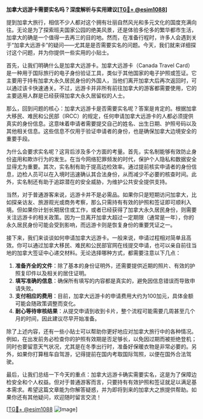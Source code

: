 **加拿大远游卡需要实名吗？深度解析与实用建议[[TG💪+ @esim1088](https://t.me/s/esim1088)]**

提到加拿大旅行，相信不少人都对这个拥有壮丽自然风光和多元文化的国度充满向往。无论是为了探索班夫国家公园的绝美风景，还是体验多伦多的繁华都市生活，加拿大的确是一个值得一去再三的目的地。然而，在准备行程时，许多人会遇到关于“加拿大远游卡”的疑问——尤其是是否需要实名的问题。今天，我们就来详细探讨这个问题，并为你提供一些实用的小贴士。

首先，让我们明确什么是加拿大远游卡。加拿大远游卡（Canada Travel Card）是一种用于国际旅行的电子身份验证工具，类似于其他国家的电子护照或签证。它主要用于持有加拿大永久居民身份的外国人，当他们离开加拿大后再次返回时，可以通过该卡快速通关。不过，远游卡并非所有前往加拿大的游客都需要使用，它的主要适用人群是已经获得加拿大永久居留权的人士。

那么，回到问题的核心：加拿大远游卡是否需要实名呢？答案是肯定的。根据加拿大移民、难民和公民部（IRCC）的规定，任何申请加拿大远游卡的人都必须提供真实的身份信息。这意味着申请者需要提交自己的姓名、出生日期、护照号码以及其他相关信息。这些信息不仅用于验证申请者的身份，也是确保加拿大边境安全的重要手段。

为什么会要求实名呢？这背后涉及多个方面的考量。首先，实名制能够有效防止身份盗用和欺诈行为的发生。在当今网络犯罪频发的时代，保护个人隐私和数据安全显得尤为重要。其次，实名制有助于提高边检效率。通过提前核实申请者的身份信息，边检人员可以在入境时迅速确认其合法身份，从而减少不必要的核查时间。此外，实名制还有助于追踪潜在的安全威胁，为维护公共安全提供支持。

当然，对于普通游客来说，远游卡并不是必需品。如果你只是短期访问加拿大，比如探亲访友、旅游观光或商务考察，那么只需持有有效的护照和签证即可顺利入境。但如果你计划长期居住或工作，或者已经获得了加拿大永久居民身份，则需要关注远游卡的相关政策。因为一旦离开加拿大超过一定期限（通常是一年），你的永久居民身份可能会受到影响，而远游卡则是恢复身份的重要凭证之一。

接下来，我们来谈谈如何申请加拿大远游卡。一般来说，申请过程相对简单且高效。你可以通过加拿大移民、难民和公民部官网在线提交申请，也可以亲自前往当地的加拿大签证中心递交材料。无论选择哪种方式，都需要注意以下几点：

1. **准备齐全的文件**：除了基本的身份证明外，还需要提供近期的照片、有效的护照复印件以及相关的居住证明。
2. **填写准确的信息**：确保所有填写的内容都是真实的，避免因信息错误而导致申请失败。
3. **支付相应的费用**：目前，加拿大远游卡的申请费用大约为100加元，具体金额可能会随政策调整而变化。
4. **耐心等待审核结果**：从提交申请到收到卡片，整个流程可能需要几周甚至几个月的时间，因此建议尽早开始准备。

除了上述内容，还有一些小贴士可以帮助你更好地应对加拿大旅行中的各种情况。例如，在出发前务必检查你的护照有效期是否足够长，以免因过期而被拒绝登机；同时也要留意天气状况，尤其是在冬季出行时，准备好保暖衣物是非常必要的。另外，如果你打算租车自驾游，记得提前在国内考取国际驾照，以便在国外合法驾驶。

最后，让我们总结一下今天的重点：加拿大远游卡确实需要实名，这是为了保障边检安全和个人权益。但对于普通游客而言，只要持有有效护照和签证就足以满足基本需求。希望这篇文章能为你解答疑惑，并为即将到来的加拿大之旅提供帮助。如果你还有其他疑问，欢迎随时留言交流！

[[TG💪+ @esim1088](https://t.me/s/esim1088) ![Image](https://i.postimg.cc/4NQfJmqS/Snipaste-2025-05-13-00-14-12.png)]